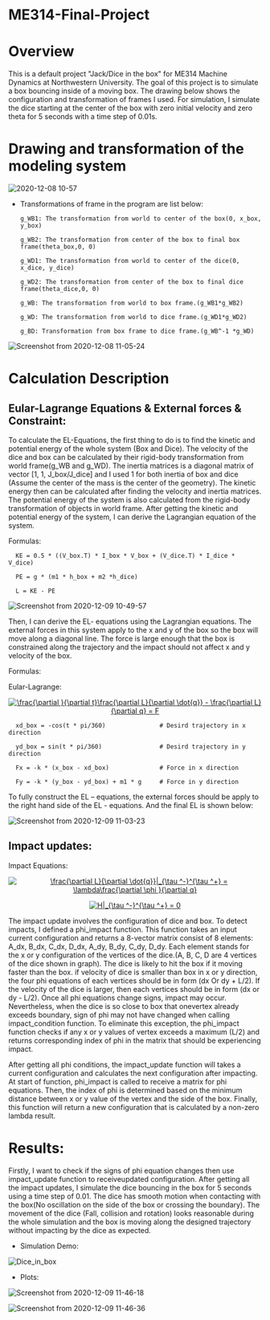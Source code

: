 # ME314-Final-Project

# Overview

This is a default project "Jack/Dice in the box" for ME314 Machine Dynamics at Northwestern University. The goal of this project is to simulate a box bouncing inside of a moving box. The drawing below shows the configuration and transformation of frames I used. For simulation, I simulate the dice starting at the center of the box with zero initial velocity and zero theta for 5 seconds with a time step of 0.01s.

# Drawing and transformation of the modeling system

![2020-12-08 10-57](https://user-images.githubusercontent.com/70287453/101658699-defae280-3a0a-11eb-86d6-e8e3f1ea89b1.jpeg)

* Transformations of frame in the program are list below:

      g_WB1: The transformation from world to center of the box(0, x_box, y_box)

      g_WB2: The transformation from center of the box to final box frame(theta_box,0, 0)

      g_WD1: The transformation from world to center of the dice(0, x_dice, y_dice)

      g_WD2: The transformation from center of the box to final dice frame(theta_dice,0, 0)

      g_WB: The transformation from world to box frame.(g_WB1*g_WB2)

      g_WD: The transformation from world to dice frame.(g_WD1*g_WD2)

      g_BD: Transformation from box frame to dice frame.(g_WB^-1 *g_WD)
      
![Screenshot from 2020-12-08 11-05-24](https://user-images.githubusercontent.com/70287453/101659321-8b3cc900-3a0b-11eb-8816-d57be1043692.png)

#  Calculation Description

## Eular-Lagrange Equations & External forces & Constraint:

To calculate the EL-Equations, the first thing to do is to find the kinetic and potential energy of the
whole system (Box and Dice). The velocity of the dice and box can be calculated by their rigid-body
transformation from world frame(g_WB and g_WD). The inertia matrices is a diagonal matrix of
vector [1, 1, J_box/J_dice] and I used 1 for both inertia of box and dice (Assume the center of the mass
is the center of the geometry). The kinetic energy then can be calculated after finding the velocity and
inertia matrices. The potential energy of the system is also calculated from the rigid-body
transformation of objects in world frame. After getting the kinetic and potential energy of the system, I can derive the Lagrangian equation of the system.

Formulas:

      KE = 0.5 * ((V_box.T) * I_box * V_box + (V_dice.T) * I_dice * V_dice) 
      
      PE = g * (m1 * h_box + m2 *h_dice)
      
      L = KE - PE

![Screenshot from 2020-12-09 10-49-57](https://user-images.githubusercontent.com/70287453/101660426-c5f33100-3a0c-11eb-886d-139d81b37a45.png)

Then, I can derive the EL- equations using the Lagrangian equations. The external forces in
this system apply to the x and y of the box so the box will move along a diagonal line. The force is
large enough that the box is constrained along the trajectory and the impact should not affect x and y
velocity of the box.

Formulas:
      
Eular-Lagrange:
<p align="center">      
<a href="https://www.codecogs.com/eqnedit.php?latex=\frac{\partial&space;}{\partial&space;t}\frac{\partial&space;L}{\partial&space;\dot{q}}&space;-&space;\frac{\partial&space;L}{\partial&space;q}&space;=&space;F" target="_blank"><img src="https://latex.codecogs.com/gif.latex?\frac{\partial&space;}{\partial&space;t}\frac{\partial&space;L}{\partial&space;\dot{q}}&space;-&space;\frac{\partial&space;L}{\partial&space;q}&space;=&space;F" title="\frac{\partial }{\partial t}\frac{\partial L}{\partial \dot{q}} - \frac{\partial L}{\partial q} = F" /></a>              
</p>
      
      xd_box = -cos(t * pi/360)               # Desird trajectory in x direction
      
      yd_box = sin(t * pi/360)                # Desird trajectory in y direction
      
      Fx = -k * (x_box - xd_box)              # Force in x direction
      
      Fy = -k * (y_box - yd_box) + m1 * g     # Force in y direction

To fully construct the EL – equations, the external forces should be apply to the right hand side of the
EL - equations. And the final EL is shown below:

![Screenshot from 2020-12-09 11-03-23](https://user-images.githubusercontent.com/70287453/101661703-364e8200-3a0e-11eb-8494-28f4a1fffdd0.png)

## Impact updates:

Impact Equations:
<p align ="center">
<a href="https://www.codecogs.com/eqnedit.php?latex=\frac{\partial&space;L}{\partial&space;\dot{q}}|_{\tau&space;^-}^{\tau&space;^&plus;}&space;=&space;\lambda\frac{\partial&space;\phi&space;}{\partial&space;q}" target="_blank"><img src="https://latex.codecogs.com/gif.latex?\frac{\partial&space;L}{\partial&space;\dot{q}}|_{\tau&space;^-}^{\tau&space;^&plus;}&space;=&space;\lambda\frac{\partial&space;\phi&space;}{\partial&space;q}" title="\frac{\partial L}{\partial \dot{q}}|_{\tau ^-}^{\tau ^+} = \lambda\frac{\partial \phi }{\partial q}" /></a>
</p>      
<p align = "center">
<a href="https://www.codecogs.com/eqnedit.php?latex=H|_{\tau&space;^-}^{\tau&space;^&plus;}&space;=&space;0" target="_blank"><img src="https://latex.codecogs.com/gif.latex?H|_{\tau&space;^-}^{\tau&space;^&plus;}&space;=&space;0" title="H|_{\tau ^-}^{\tau ^+} = 0" /></a>
</p>

The impact update involves the configuration of dice and box. To detect impacts, I defined a phi_impact function. This function takes an input current configuration and returns a 8-vector matrix consist of 8 elements: A_dx, B_dx, C_dx, D_dx, A_dy, B_dy, C_dy, D_dy. Each element stands for the x or y configuration of the vertices of the dice.(A, B, C, D are 4 vertices of the dice shown in graph). The dice is likely to hit the box if it moving faster than the box. if velocity of dice is smaller than box in x or y direction, the four phi equations of each vertices should be in form (dx Or dy + L/2). If the velocity of the dice is larger, then each vertices should be in form (dx or dy - L/2). Once all phi equations change signs, impact may occur. Nevertheless, when the dice is so close to box that onevertex already exceeds boundary, sign of phi may not have changed when calling impact_condition function. To eliminate this exception, the phi_impact function checks if any x or y values of vertex exceeds a maximum (L/2) and returns corresponding index of phi in the matrix that should be experiencing impact.

After getting all phi conditions, the impact_update function will takes a current configuration and calculates the next configuration after impacting. At start of function, phi_impact is called to receive a matrix for phi equations. Then, the index of phi is determined based on the minimum distance between x or y value of the vertex and the side of the box. Finally, this function will return a new configuration that is calculated by a non-zero lambda result.


# Results:

Firstly, I want to check if the signs of phi equation changes then use impact_update function to receiveupdated configuration. After getting all the impact updates, I simulate the dice bouncing in the box for 5 seconds using a time step of 0.01. The dice has smooth motion when contacting with the box(No oscillation on the side of the box or crossing the boundary). The movement of the dice (Fall, collision and rotation) looks reasonable during the whole simulation and the box is moving along the designed trajectory without impacting by the dice as expected.

* Simulation Demo:

![Dice_in_box](https://user-images.githubusercontent.com/70287453/101666515-ee325e00-3a13-11eb-9b80-5d5b03c92d97.gif)


* Plots:

![Screenshot from 2020-12-09 11-46-18](https://user-images.githubusercontent.com/70287453/101666877-45d0c980-3a14-11eb-90cf-0e952c4364e8.png)

![Screenshot from 2020-12-09 11-46-36](https://user-images.githubusercontent.com/70287453/101666865-44070600-3a14-11eb-9c81-fa24c3e35da3.png)






